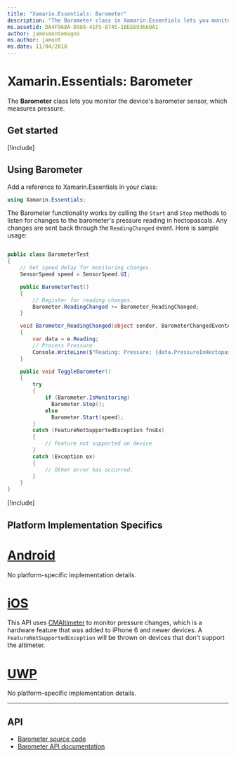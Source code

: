 ```yaml
---
title: "Xamarin.Essentials: Barometer"
description: "The Barometer class in Xamarin.Essentials lets you monitor the device's barometer sensor, which measures pressure."
ms.assetid: DA4F968A-D988-41F5-8745-1BEE693660A1
author: jamesmontemagno
ms.author: jamont
ms.date: 11/04/2018
---
```


# Xamarin.Essentials: Barometer

The **Barometer** class lets you monitor the device's barometer sensor, which measures pressure.

## Get started

[!include[](~/essentials/includes/get-started.md)]

## Using Barometer

Add a reference to Xamarin.Essentials in your class:

```csharp
using Xamarin.Essentials;
```

The Barometer functionality works by calling the `Start` and `Stop` methods to listen for changes to the barometer's pressure reading in hectopascals. Any changes are sent back through the `ReadingChanged` event. Here is sample usage:

```csharp

public class BarometerTest
{
    // Set speed delay for monitoring changes.
    SensorSpeed speed = SensorSpeed.UI;

    public BarometerTest()
    {
        // Register for reading changes.
        Barometer.ReadingChanged += Barometer_ReadingChanged;
    }

    void Barometer_ReadingChanged(object sender, BarometerChangedEventArgs e)
    {
        var data = e.Reading;
        // Process Pressure
        Console.WriteLine($"Reading: Pressure: {data.PressureInHectopascals} hectopascals");
    }

    public void ToggleBarometer()
    {
        try
        {
            if (Barometer.IsMonitoring)
              Barometer.Stop();
            else
              Barometer.Start(speed);
        }
        catch (FeatureNotSupportedException fnsEx)
        {
            // Feature not supported on device
        }
        catch (Exception ex)
        {
            // Other error has occurred.
        }
    }
}
```

[!include[](~/essentials/includes/sensor-speed.md)]

## Platform Implementation Specifics

# [Android](#tab/android)

No platform-specific implementation details.

# [iOS](#tab/ios)

This API uses [CMAltimeter](https://developer.apple.com/documentation/coremotion/cmaltimeter#//apple_ref/occ/cl/CMAltimeter) to monitor pressure changes, which is a hardware feature that was added to iPhone 6 and newer devices. A `FeatureNotSupportedException` will be thrown on devices that don't support the altimeter.

# [UWP](#tab/uwp)

No platform-specific implementation details.

-----

## API

- [Barometer source code](https://github.com/xamarin/Essentials/tree/master/Xamarin.Essentials/Barometer)
- [Barometer API documentation](xref:Xamarin.Essentials.Barometer)
